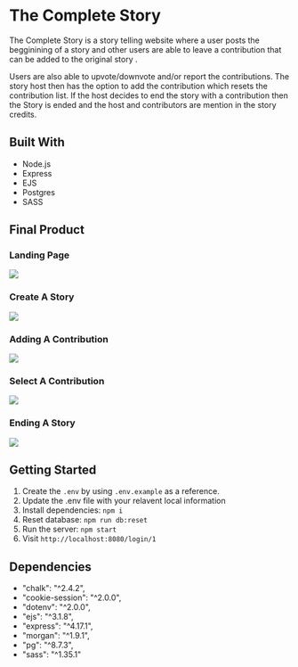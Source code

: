 # The Complete Story

The Complete Story is a story telling website where a user posts the begginining of a story and other users are able to leave a contribution that can be added to the original story . 

Users are also able to upvote/downvote and/or report the contributions. The story host then has the option to add the contribution which resets the contribution list. If the host decides to end the story with a contribution then the Story is ended and the host and contributors are mention in the story credits.

## Built With
- Node.js
- Express
- EJS
- Postgres
- SASS
## Final Product 
### Landing Page
![](https://media.giphy.com/media/VPCL3RAAXL0xi1TONq/giphy.gif)
### Create A Story
![](https://media.giphy.com/media/Bl3LXTIptWcgSzrTqA/giphy.gif)
### Adding A Contribution
![](https://media.giphy.com/media/388hqa0f1OZbN3jXaY/giphy.gif)
### Select A Contribution
![](https://media.giphy.com/media/RKVtmQr5OV8DHyLJ5c/giphy.gif)
### Ending A Story
![](https://media.giphy.com/media/DvPQrkCtsXB9254y5u/giphy.gif)
## Getting Started

1. Create the `.env` by using `.env.example` as a reference.
2. Update the .env file with your relavent local information 
3. Install dependencies: `npm i`
5. Reset database: `npm run db:reset` 
7. Run the server: `npm start`
8. Visit `http://localhost:8080/login/1`

## Dependencies

- "chalk": "^2.4.2",
- "cookie-session": "^2.0.0",
- "dotenv": "^2.0.0",
- "ejs": "^3.1.8",
- "express": "^4.17.1",
- "morgan": "^1.9.1",
- "pg": "^8.7.3",
- "sass": "^1.35.1"
